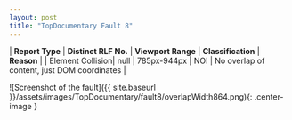 ```yaml
---
layout: post
title: "TopDocumentary Fault 8"
---
```

| **Report Type** | **Distinct RLF No.** | **Viewport Range** | **Classification** | **Reason** |
| Element Collision| null | 785px-944px | NOI | No overlap of content, just DOM coordinates | 

![Screenshot of the fault]({{ site.baseurl }}/assets/images/TopDocumentary/fault8/overlapWidth864.png){: .center-image }
